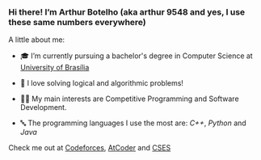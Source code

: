 ### Hi there! I’m Arthur Botelho (aka arthur 9548 and yes, I use these same numbers everywhere)

A little about me:

- 🎓 I’m currently pursuing a bachelor's degree in Computer Science at [University of Brasília](https://www.unb.br/)
  
- 🧩 I love solving logical and algorithmic problems!
  
- 👨‍💻 My main interests are Competitive Programming and Software Development.
  
- 🔤 The programming languages I use the most are: _C++_, _Python_ and _Java_

Check me out at [Codeforces](https://codeforces.com/profile/arthur_9548), [AtCoder](https://atcoder.jp/users/Arthur9548) and [CSES](https://cses.fi/user/156193/)
